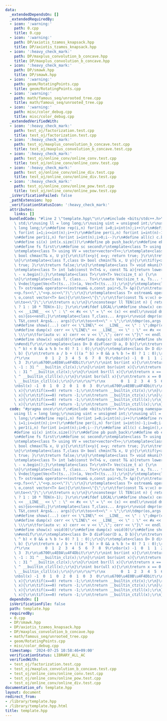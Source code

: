 ```yaml
---
data:
  _extendedDependsOn: []
  _extendedRequiredBy:
  - icon: ':warning:'
    path: 0.cpp
    title: 0.cpp
  - icon: ':warning:'
    path: DP/axiotis_tzamos_knapsack.hpp
    title: DP/axiotis_tzamos_knapsack.hpp
  - icon: ':heavy_check_mark:'
    path: DP/maxplus_convolution_b_concave.hpp
    title: DP/maxplus_convolution_b_concave.hpp
  - icon: ':heavy_check_mark:'
    path: DP/smawk.hpp
    title: DP/smawk.hpp
  - icon: ':warning:'
    path: geom/RotatingPoints.cpp
    title: geom/RotatingPoints.cpp
  - icon: ':warning:'
    path: math/famous_seq/unrooted_tree.cpp
    title: math/famous_seq/unrooted_tree.cpp
  - icon: ':warning:'
    path: misc/color_debug.cpp
    title: misc/color_debug.cpp
  _extendedVerifiedWith:
  - icon: ':heavy_check_mark:'
    path: test_oj/factorization.test.cpp
    title: test_oj/factorization.test.cpp
  - icon: ':heavy_check_mark:'
    path: test_oj/maxplus_convolution_b_concave.test.cpp
    title: test_oj/maxplus_convolution_b_concave.test.cpp
  - icon: ':heavy_check_mark:'
    path: test_oj/online_conv/online_conv.test.cpp
    title: test_oj/online_conv/online_conv.test.cpp
  - icon: ':heavy_check_mark:'
    path: test_oj/online_conv/online_div.test.cpp
    title: test_oj/online_conv/online_div.test.cpp
  - icon: ':heavy_check_mark:'
    path: test_oj/online_conv/online_pow.test.cpp
    title: test_oj/online_conv/online_pow.test.cpp
  _isVerificationFailed: false
  _pathExtension: hpp
  _verificationStatusIcon: ':heavy_check_mark:'
  attributes:
    links: []
  bundledCode: "#line 2 \"template.hpp\"\n\r\n#include <bits/stdc++.h>\r\nusing namespace\
    \ std;\r\nusing ll = long long;\r\nusing uint = unsigned int;\r\nusing ull = unsigned\
    \ long long;\r\n#define rep(i,n) for(int i=0;i<int(n);i++)\r\n#define rep1(i,n)\
    \ for(int i=1;i<=int(n);i++)\r\n#define per(i,n) for(int i=int(n)-1;i>=0;i--)\r\
    \n#define per1(i,n) for(int i=int(n);i>0;i--)\r\n#define all(c) c.begin(),c.end()\r\
    \n#define si(x) int(x.size())\r\n#define pb push_back\r\n#define eb emplace_back\r\
    \n#define fs first\r\n#define sc second\r\ntemplate<class T> using V = vector<T>;\r\
    \ntemplate<class T> using VV = vector<vector<T>>;\r\ntemplate<class T,class U>\
    \ bool chmax(T& x, U y){\r\n\tif(x<y){ x=y; return true; }\r\n\treturn false;\r\
    \n}\r\ntemplate<class T,class U> bool chmin(T& x, U y){\r\n\tif(y<x){ x=y; return\
    \ true; }\r\n\treturn false;\r\n}\r\ntemplate<class T> void mkuni(V<T>& v){sort(all(v));v.erase(unique(all(v)),v.end());}\r\
    \ntemplate<class T> int lwb(const V<T>& v, const T& a){return lower_bound(all(v),a)\
    \ - v.begin();}\r\ntemplate<class T>\r\nV<T> Vec(size_t a) {\r\n    return V<T>(a);\r\
    \n}\r\ntemplate<class T, class... Ts>\r\nauto Vec(size_t a, Ts... ts) {\r\n  return\
    \ V<decltype(Vec<T>(ts...))>(a, Vec<T>(ts...));\r\n}\r\ntemplate<class S,class\
    \ T> ostream& operator<<(ostream& o,const pair<S,T> &p){\r\n\treturn o<<\"(\"\
    <<p.fs<<\",\"<<p.sc<<\")\";\r\n}\r\ntemplate<class T> ostream& operator<<(ostream&\
    \ o,const vector<T> &vc){\r\n\to<<\"{\";\r\n\tfor(const T& v:vc) o<<v<<\",\";\r\
    \n\to<<\"}\";\r\n\treturn o;\r\n}\r\nconstexpr ll TEN(int n) { return (n == 0)\
    \ ? 1 : 10 * TEN(n-1); }\r\n\r\n#ifdef LOCAL\r\n#define show(x) cerr << \"LINE\"\
    \ << __LINE__ << \" : \" << #x << \" = \" << (x) << endl\r\nvoid dmpr(ostream&\
    \ os){os<<endl;}\r\ntemplate<class T,class... Args>\r\nvoid dmpr(ostream&os,const\
    \ T&t,const Args&... args){\r\n\tos<<t<<\" ~ \";\r\n\tdmpr(os,args...);\r\n}\r\
    \n#define shows(...) cerr << \"LINE\" << __LINE__ << \" : \";dmpr(cerr,##__VA_ARGS__)\r\
    \n#define dump(x) cerr << \"LINE\" << __LINE__ << \" : \" << #x << \" = {\"; \
    \ \\\r\n\tfor(auto v: x) cerr << v << \",\"; cerr << \"}\" << endl;\r\n#else\r\
    \n#define show(x) void(0)\r\n#define dump(x) void(0)\r\n#define shows(...) void(0)\r\
    \n#endif\r\n\r\ntemplate<class D> D divFloor(D a, D b){\r\n\treturn a / b - (((a\
    \ ^ b) < 0 && a % b != 0) ? 1 : 0);\r\n}\r\ntemplate<class D> D divCeil(D a, D\
    \ b) {\r\n\treturn a / b + (((a ^ b) > 0 && a % b != 0) ? 1 : 0);\r\n}\r\n\r\n\
    /*\r\nx       0  1  2  3  4  5  6  7  8  9\r\nbsr(x) -1  0  1  1  2  2  2  2 \
    \ 3  3\r\n\u6700\u4E0A\u4F4Dbit\r\n*/\r\nint bsr(int x){\r\n\treturn x == 0 ?\
    \ -1 : 31 ^ __builtin_clz(x);\r\n}\r\nint bsr(uint x){\r\n\treturn x == 0 ? -1\
    \ : 31 ^ __builtin_clz(x);\r\n}\r\nint bsr(ll x){\r\n\treturn x == 0 ? -1 : 63\
    \ ^ __builtin_clzll(x);\r\n}\r\nint bsr(ull x){\r\n\treturn x == 0 ? -1 : 63 ^\
    \ __builtin_clzll(x);\r\n}\r\n\r\n/*\r\nx       0  1  2  3  4  5  6  7  8  9\r\
    \nbsl(x) -1  0  1  0  2  0  1  0  3  0\r\n\u6700\u4E0B\u4F4Dbit\r\n*/\r\nint bsl(int\
    \ x){\r\n\tif(x==0) return -1;\r\n\treturn __builtin_ctz(x);\r\n}\r\nint bsl(uint\
    \ x){\r\n\tif(x==0) return -1;\r\n\treturn __builtin_ctz(x);\r\n}\r\nint bsl(ll\
    \ x){\r\n\tif(x==0) return -1;\r\n\treturn __builtin_ctzll(x);\r\n}\r\nint bsl(ull\
    \ x){\r\n\tif(x==0) return -1;\r\n\treturn __builtin_ctzll(x);\r\n}\r\n"
  code: "#pragma once\r\n\r\n#include <bits/stdc++.h>\r\nusing namespace std;\r\n\
    using ll = long long;\r\nusing uint = unsigned int;\r\nusing ull = unsigned long\
    \ long;\r\n#define rep(i,n) for(int i=0;i<int(n);i++)\r\n#define rep1(i,n) for(int\
    \ i=1;i<=int(n);i++)\r\n#define per(i,n) for(int i=int(n)-1;i>=0;i--)\r\n#define\
    \ per1(i,n) for(int i=int(n);i>0;i--)\r\n#define all(c) c.begin(),c.end()\r\n\
    #define si(x) int(x.size())\r\n#define pb push_back\r\n#define eb emplace_back\r\
    \n#define fs first\r\n#define sc second\r\ntemplate<class T> using V = vector<T>;\r\
    \ntemplate<class T> using VV = vector<vector<T>>;\r\ntemplate<class T,class U>\
    \ bool chmax(T& x, U y){\r\n\tif(x<y){ x=y; return true; }\r\n\treturn false;\r\
    \n}\r\ntemplate<class T,class U> bool chmin(T& x, U y){\r\n\tif(y<x){ x=y; return\
    \ true; }\r\n\treturn false;\r\n}\r\ntemplate<class T> void mkuni(V<T>& v){sort(all(v));v.erase(unique(all(v)),v.end());}\r\
    \ntemplate<class T> int lwb(const V<T>& v, const T& a){return lower_bound(all(v),a)\
    \ - v.begin();}\r\ntemplate<class T>\r\nV<T> Vec(size_t a) {\r\n    return V<T>(a);\r\
    \n}\r\ntemplate<class T, class... Ts>\r\nauto Vec(size_t a, Ts... ts) {\r\n  return\
    \ V<decltype(Vec<T>(ts...))>(a, Vec<T>(ts...));\r\n}\r\ntemplate<class S,class\
    \ T> ostream& operator<<(ostream& o,const pair<S,T> &p){\r\n\treturn o<<\"(\"\
    <<p.fs<<\",\"<<p.sc<<\")\";\r\n}\r\ntemplate<class T> ostream& operator<<(ostream&\
    \ o,const vector<T> &vc){\r\n\to<<\"{\";\r\n\tfor(const T& v:vc) o<<v<<\",\";\r\
    \n\to<<\"}\";\r\n\treturn o;\r\n}\r\nconstexpr ll TEN(int n) { return (n == 0)\
    \ ? 1 : 10 * TEN(n-1); }\r\n\r\n#ifdef LOCAL\r\n#define show(x) cerr << \"LINE\"\
    \ << __LINE__ << \" : \" << #x << \" = \" << (x) << endl\r\nvoid dmpr(ostream&\
    \ os){os<<endl;}\r\ntemplate<class T,class... Args>\r\nvoid dmpr(ostream&os,const\
    \ T&t,const Args&... args){\r\n\tos<<t<<\" ~ \";\r\n\tdmpr(os,args...);\r\n}\r\
    \n#define shows(...) cerr << \"LINE\" << __LINE__ << \" : \";dmpr(cerr,##__VA_ARGS__)\r\
    \n#define dump(x) cerr << \"LINE\" << __LINE__ << \" : \" << #x << \" = {\"; \
    \ \\\r\n\tfor(auto v: x) cerr << v << \",\"; cerr << \"}\" << endl;\r\n#else\r\
    \n#define show(x) void(0)\r\n#define dump(x) void(0)\r\n#define shows(...) void(0)\r\
    \n#endif\r\n\r\ntemplate<class D> D divFloor(D a, D b){\r\n\treturn a / b - (((a\
    \ ^ b) < 0 && a % b != 0) ? 1 : 0);\r\n}\r\ntemplate<class D> D divCeil(D a, D\
    \ b) {\r\n\treturn a / b + (((a ^ b) > 0 && a % b != 0) ? 1 : 0);\r\n}\r\n\r\n\
    /*\r\nx       0  1  2  3  4  5  6  7  8  9\r\nbsr(x) -1  0  1  1  2  2  2  2 \
    \ 3  3\r\n\u6700\u4E0A\u4F4Dbit\r\n*/\r\nint bsr(int x){\r\n\treturn x == 0 ?\
    \ -1 : 31 ^ __builtin_clz(x);\r\n}\r\nint bsr(uint x){\r\n\treturn x == 0 ? -1\
    \ : 31 ^ __builtin_clz(x);\r\n}\r\nint bsr(ll x){\r\n\treturn x == 0 ? -1 : 63\
    \ ^ __builtin_clzll(x);\r\n}\r\nint bsr(ull x){\r\n\treturn x == 0 ? -1 : 63 ^\
    \ __builtin_clzll(x);\r\n}\r\n\r\n/*\r\nx       0  1  2  3  4  5  6  7  8  9\r\
    \nbsl(x) -1  0  1  0  2  0  1  0  3  0\r\n\u6700\u4E0B\u4F4Dbit\r\n*/\r\nint bsl(int\
    \ x){\r\n\tif(x==0) return -1;\r\n\treturn __builtin_ctz(x);\r\n}\r\nint bsl(uint\
    \ x){\r\n\tif(x==0) return -1;\r\n\treturn __builtin_ctz(x);\r\n}\r\nint bsl(ll\
    \ x){\r\n\tif(x==0) return -1;\r\n\treturn __builtin_ctzll(x);\r\n}\r\nint bsl(ull\
    \ x){\r\n\tif(x==0) return -1;\r\n\treturn __builtin_ctzll(x);\r\n}\r\n"
  dependsOn: []
  isVerificationFile: false
  path: template.hpp
  requiredBy:
  - 0.cpp
  - DP/smawk.hpp
  - DP/axiotis_tzamos_knapsack.hpp
  - DP/maxplus_convolution_b_concave.hpp
  - math/famous_seq/unrooted_tree.cpp
  - geom/RotatingPoints.cpp
  - misc/color_debug.cpp
  timestamp: '2024-07-25 10:58:46+09:00'
  verificationStatus: LIBRARY_ALL_AC
  verifiedWith:
  - test_oj/factorization.test.cpp
  - test_oj/maxplus_convolution_b_concave.test.cpp
  - test_oj/online_conv/online_conv.test.cpp
  - test_oj/online_conv/online_pow.test.cpp
  - test_oj/online_conv/online_div.test.cpp
documentation_of: template.hpp
layout: document
redirect_from:
- /library/template.hpp
- /library/template.hpp.html
title: template.hpp
---
```

